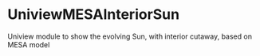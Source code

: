 # UniviewMESAInteriorSun
Uniview module to show the evolving Sun, with interior cutaway, based on MESA model
